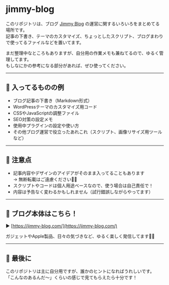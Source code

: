 # jimmy-blog

このリポジトリは、ブログ [Jimmy Blog](https://jimmy-blog.com/) の運営に関するいろいろをまとめてる場所です。  
記事の下書き、テーマのカスタマイズ、ちょっとしたスクリプト、ブログまわりで使ってるファイルなどを置いてます。

まだ整理中なところもありますが、自分用の作業メモも兼ねてるので、ゆるく管理してます。  
もしなにかの参考になる部分があれば、ぜひ使ってください。

---

## 📝 入ってるものの例

- ブログ記事の下書き（Markdown形式）
- WordPressテーマのカスタマイズ用コード
- CSSやJavaScriptの調整ファイル
- SEO対策の設定メモ
- 使用中プラグインの設定や使い方
- その他ブログ運営で役立ったあれこれ（スクリプト、画像リサイズ用ツール など）

---

## 👀 注意点

- 記事内容やデザインのアイデアがそのまま入ってることもあります  
  → 無断転載はご遠慮ください🙇‍♂️
- スクリプトやコードは個人用途ベースなので、使う場合は自己責任で！
- 内容は予告なく変わるかもしれません（試行錯誤しながらやってます）

---

## 🔗 ブログ本体はこちら！

▶ [https://jimmy-blog.com/](https://jimmy-blog.com/)

ガジェットやApple製品、日々の気づきなど、ゆるく楽しく発信してます📱✨

---

## 🙌 最後に

このリポジトリは主に自分用ですが、誰かのヒントになればうれしいです。  
「こんなのあるんだ〜」くらいの感じで見てもらえたら十分です！

